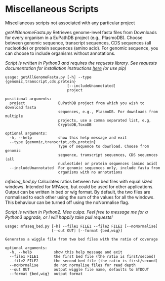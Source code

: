 # Miscellaneous Scripts
Miscellaneous scripts not associated with any particular project

*getAllGenomeFasta.py*
Retrieves genome-level fasta files from Downloads for every organism in a EuPathDB project (e.g., PlasmoDB). Choose between genomic sequence, transcript sequences, CDS sequences (all nucleotide) or protein sequences (amino acid).  For genomic sequence, you can choose to include organisms without annotations.

*Script is written in Python3 and requires the requests library.  See requests documentation for installation instructions [here](https://2.python-requests.org "Requests Documentation") (or use pip)*

```
usage: getAllGenomeFasta.py [-h] --type {genomic,transcript,cds,protein}
                            [--includeUnannotated]
                            project

positional arguments:
  project               EuPathDB project from which you wish to download fasta
                        sequences, e.g., PlasmoDB. For downloads from multiple
                        projects, use a comma separated list, e.g,
                        CryptoDB,ToxoDB

optional arguments:
  -h, --help            show this help message and exit
  --type {genomic,transcript,cds,protein}
                        Type of sequence to download. Choose from genomic
                        sequence, transcript sequences, CDS sequences (all
                        nucleotide) or protein sequences (amino acid)
  --includeUnannotated  For genomic sequences only, include fasta from
                        organisms with no annotations
```

*mfaseq_bed.py*
Calculates ratios between two bed files with equal sized windows.  Intended for MFAseq, but could be used for other applications. Output can be written in bed or wig format. By default, the two files are normalised to each other using the sum of the values for all the windows. This behaviour can be turned off using the noNormalise flag.

*Script is written in Python2. Mea culpa.  Feel free to message me for a Python3 upgrade, or I will happily take pull requests!*

```
usage: mfaseq_bed.py [-h] --file1 FILE1 --file2 FILE2 [--noNormalise]
                     [--out OUT] [--format {bed,wig}]

Generates a wiggle file from two bed files with the ratio of coverage

optional arguments:
  -h, --help          show this help message and exit
  --file1 FILE1       the first bed file (the ratio is first/second)
  --file2 FILE2       the second bed file (the ratio is first/second)
  --noNormalise       do not normalise files for read depth
  --out OUT           output wiggle file name, defaults to STDOUT
  --format {bed,wig}  output format
  
  ```
